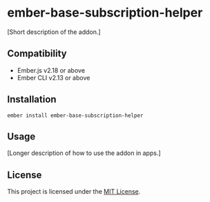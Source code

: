 # ember-base-subscription-helper

[Short description of the addon.]

## Compatibility

- Ember.js v2.18 or above
- Ember CLI v2.13 or above

## Installation

```
ember install ember-base-subscription-helper
```

## Usage

[Longer description of how to use the addon in apps.]

## License

This project is licensed under the [MIT License](LICENSE.md).
